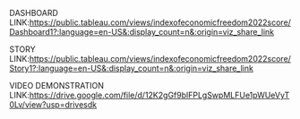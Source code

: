 DASHBOARD LINK:https://public.tableau.com/views/indexofeconomicfreedom2022score/Dashboard1?:language=en-US&:display_count=n&:origin=viz_share_link

STORY LINK:https://public.tableau.com/views/indexofeconomicfreedom2022score/Story1?:language=en-US&:display_count=n&:origin=viz_share_link

VIDEO DEMONSTRATION LINK:https://drive.google.com/file/d/12K2gGf9blFPLgSwpMLFUe1pWUeVyT0Lv/view?usp=drivesdk
